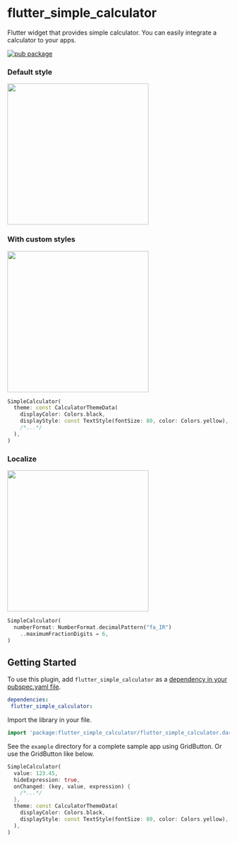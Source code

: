 # flutter_simple_calculator

Flutter widget that provides simple calculator. You can easily integrate a calculator to your apps.

[![pub package](https://img.shields.io/pub/v/flutter_simple_calculator.svg)](https://pub.dartlang.org/packages/flutter_simple_calculator)


### Default style

<img src="https://github.com/zuvola/flutter_simple_calculator/blob/master/example/screenshot_1.png?raw=true" width="320px"/>

### With custom styles

<img src="https://github.com/zuvola/flutter_simple_calculator/blob/master/example/screenshot_2.png?raw=true" width="320px"/>

````dart
SimpleCalculator(
  theme: const CalculatorThemeData(
    displayColor: Colors.black,
    displayStyle: const TextStyle(fontSize: 80, color: Colors.yellow),
    /*...*/
  ),
)
````

### Localize

<img src="https://github.com/zuvola/flutter_simple_calculator/blob/master/example/screenshot_3.png?raw=true" width="320px"/>

````dart
SimpleCalculator(
  numberFormat: NumberFormat.decimalPattern("fa_IR")
    ..maximumFractionDigits = 6,
)
````


## Getting Started

To use this plugin, add `flutter_simple_calculator` as a [dependency in your pubspec.yaml file](https://flutter.io/platform-plugins/).

```yaml
dependencies:
 flutter_simple_calculator: 
```

Import the library in your file.

````dart
import 'package:flutter_simple_calculator/flutter_simple_calculator.dart';
````

See the `example` directory for a complete sample app using GridButton.
Or use the GridButton like below.

````dart
SimpleCalculator(
  value: 123.45,
  hideExpression: true,
  onChanged: (key, value, expression) {
    /*...*/
  },
  theme: const CalculatorThemeData(
    displayColor: Colors.black,
    displayStyle: const TextStyle(fontSize: 80, color: Colors.yellow),
  ),
)
````